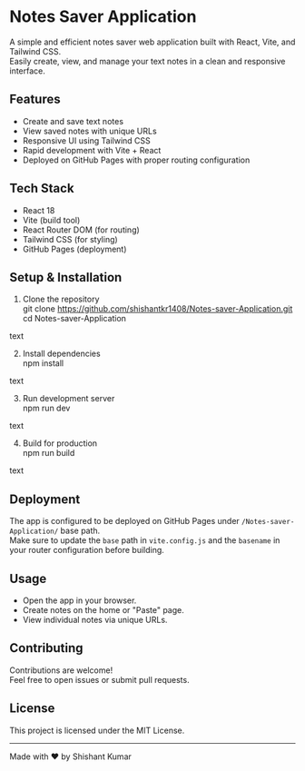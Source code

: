 # Notes Saver Application

A simple and efficient notes saver web application built with React, Vite, and Tailwind CSS.  
Easily create, view, and manage your text notes in a clean and responsive interface.

## Features

- Create and save text notes
- View saved notes with unique URLs
- Responsive UI using Tailwind CSS
- Rapid development with Vite + React
- Deployed on GitHub Pages with proper routing configuration

## Tech Stack

- React 18
- Vite (build tool)
- React Router DOM (for routing)
- Tailwind CSS (for styling)
- GitHub Pages (deployment)

## Setup & Installation

1. Clone the repository  
git clone https://github.com/shishantkr1408/Notes-saver-Application.git
cd Notes-saver-Application

text

2. Install dependencies  
npm install

text

3. Run development server  
npm run dev

text

4. Build for production  
npm run build

text

## Deployment

The app is configured to be deployed on GitHub Pages under `/Notes-saver-Application/` base path.  
Make sure to update the `base` path in `vite.config.js` and the `basename` in your router configuration before building.

## Usage

- Open the app in your browser.
- Create notes on the home or "Paste" page.
- View individual notes via unique URLs.

## Contributing

Contributions are welcome!  
Feel free to open issues or submit pull requests.

## License

This project is licensed under the MIT License.

---

Made with ❤️ by Shishant Kumar
